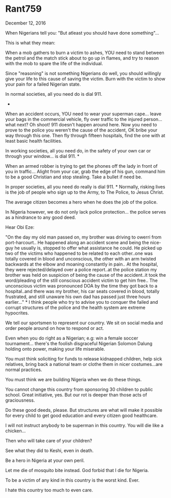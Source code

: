 # Rant759


December 12, 2016

When Nigerians tell you: "But atleast you should have done something"...

This is what they mean:

When a mob gathers to burn a victim to ashes, YOU need to stand between the petrol and the match stick about to go up in flames, and try to reason with the mob to spare the life of the individual.

Since "reasoning" is not something Nigerians do well, you should willingly give your life to this cause of saving the victim. Burn with the victim to show your pain for a failed Nigerian state.

In normal societies, all you need do is dial 911.

*

When an accident occurs, YOU need to wear your superman cape... leave your bags in the commercial vehicle, fly over traffic to the injured person... what next? Oh shoot! 911 doesn't happen around here. Now you need to prove to the police you weren't the cause of the accident, OK bribe your way through this one. Then fly through fifteen hospitals, find the one with at least basic health facilities.

In working societies, all you need do, in the safety of your own car or through your window... is dial 911.
*

When an armed robber is trying to get the phones off the lady in front of you in traffic... Alight from your car, grab the edge of his gun, command him to be a good Christian and stop stealing. Take a bullet if need be.

In proper societies, all you need do really is dial 911.
*
Normally, risking lives is the job of people who sign up to the Army, to The Police, to Jesus Christ. 

The average citizen becomes a hero when he does the job of the police.

In Nigeria however, we do not only lack police protection... the police serves as a hindrance to any good deed.

Hear Obi Eze:

"On the day my old man passed on, my brother was driving to owerri from port-harcourt.. He happened along an accident scene and being the nice-guy he usually is, stopped to offer what assistance he could. He picked up two of the victims who happened to be related to each other..one was totally covered in blood and unconscious, the other with an arm twisted backwards at the elbow and moaning constantly in pain.. At the hospital, they were rejected/delayed over a police report..at the police station my brother was held on suspicion of being the cause of the accident..it took the word/pleading of the still conscious accident victim to get him free.. The unconscious victim was pronounced DOA by the time they got back to a hospital..and there was my brother, his car seats covered in blood, totally frustrated, and still unaware his own dad has passed just three hours earlier..."
*
I think people who try to advise you to conquer the failed and corrupt structures of the police and the health system are extreme hypocrites.

We tell our sportsmen to represent our country. We sit on social media and order people around on how to respond or act.

Even when you do right as a Nigerian; e.g: win a female soccer tournament... there's the foolish disgraceful Nigerian Solomon Dalung holding onto power, making your life miserable. 

You must think soliciting for funds to release kidnapped children, help sick relatives, bring back a national team or clothe them in nicer costumes...are normal practices.

You must think we are building Nigeria when we do these things.

You cannot change this country from sponsoring 30 children to public school. Great initiative, yes. But our rot is deeper than those acts of graciousness. 

Do these good deeds, please. But structures are what will make it possible for every child to get good education and every citizen good healthcare. 

I will not instruct anybody to be superman in this country. You will die like a chicken... 

Then who will take care of your children?

See what they did to Keshi, even in death. 

Be a hero in Nigeria at your own peril. 

Let me die of mosquito bite instead. God forbid that I die for Nigeria.

To be a victim of any kind in this country is the worst kind. Ever.

I hate this country too much to even care.